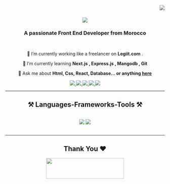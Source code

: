 <img align="right" src="https://visitor-badge.laobi.icu/badge?page_id=salesp07.salesp07" />

<h1 align="center">
    <img src="https://readme-typing-svg.herokuapp.com/?font=Righteous&size=35&center=true&vCenter=true&width=500&height=70&duration=4000&lines=Hi+There!+👋;+I'm+Houssam+Mnasfa!;"/>
</h1>

<h3 align="center">A passionate Front End Developer from Morocco</h3>

<br/>

<div align="center">
 
 🔭 I’m currently working like a freelancer on **Legiit.com** .
 
 🌱 I’m currently learning **Next.js , Express.js , Mangodb , Git**

💬 Ask me about **Html, Css, React, Database... or anything [here](https://github.com/MNASFA/MNASFA/issues)**


 </div>
 
<div align="center"> 
  <a href="mailto:hossam.mnssifi2002@gmail.com">
    <img src="https://img.shields.io/badge/Gmail-333333?style=for-the-badge&logo=gmail&logoColor=red" />
  </a>
  <a href="https://www.linkedin.com/in/houssam-mnasfa-80056b247/">
    <img src="https://img.shields.io/badge/LinkedIn-0077B5?style=for-the-badge&logo=linkedin&logoColor=white" target="_blank" />
  </a>
  <a href="https://github.com/MNASFA?tab=repositories" target="_blank">
     <img src="https://img.shields.io/badge/Portfolio-FF5722?style=for-the-badge&logo=todoist&logoColor=white" target="_blank" /> <!-- sqlite, safari, google-chrome are other good icon options -->
  </a>
   <a href=" https://wa.me/623581831">
    <img src="https://img.shields.io/badge/Whatsapp-25D366?style=for-the-badge&logo=whatsapp&logoColor=black" />
  </a>
   <a href="https://www.instagram.com/houssa_mn/?igshid=NGVhN2U2NjQ0Yg%3D%3D">
    <img src="https://img.shields.io/badge/Instagram-d62976?style=for-the-badge&logo=instagram&logoColor=white" />
  </a>
</div>

 <hr/>
 
<h2 align="center">⚒️ Languages-Frameworks-Tools ⚒️</h2>
<br/>
<div align="center">
    <img src="https://skillicons.dev/icons?i=html,css,react,bootstrap,mui,vscode,atom,github,tailwind" />
    <img src="https://skillicons.dev/icons?i=php,cs,javascript,c,nextjs,mysql,visualstudio" /><br>
</div>

<br/>


<hr/>
<h2 align='center'>Thank You ❤</h2>
<p align="center">
  <img src="https://media.giphy.com/media/jpVnC65DmYeyRL4LHS/giphy.gif" width="70%" height="65px">
</p>


<br/>
